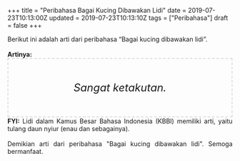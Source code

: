 +++
title = "Peribahasa Bagai Kucing Dibawakan Lidi"
date = 2019-07-23T10:13:00Z
updated = 2019-07-23T10:13:10Z
tags = ["Peribahasa"]
draft = false
+++

<div dir="ltr" style="text-align: left;" trbidi="on"><div style="text-align: justify;">Berikut ini adalah arti dari peribahasa “Bagai kucing dibawakan lidi”.</div><br /><div style="text-align: justify;"><b>Artinya:</b></div><div style="border: 2px dashed #ddd; font-size: 24px; height: auto; margin: 0 auto; padding: 50px; text-align: center; width: auto;"><i>Sangat ketakutan.</i></div><div style="text-align: justify;"><b>FYI:</b> Lidi dalam Kamus Besar Bahasa Indonesia (KBBI) memiliki arti, yaitu tulang daun nyiur (enau dan sebagainya).<br /><br /></div><div style="text-align: justify;">Demikian arti dari peribahasa "Bagai kucing dibawakan lidi". Semoga bermanfaat.</div></div>
